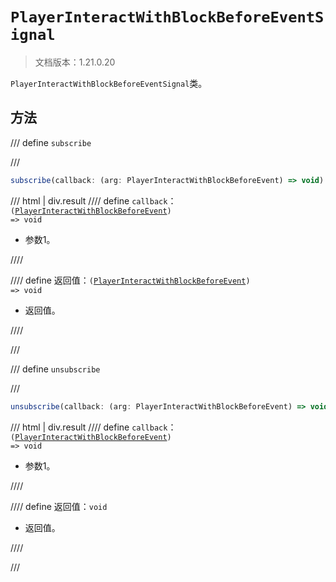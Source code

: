 # `PlayerInteractWithBlockBeforeEventSignal`

> 文档版本：1.21.0.20

`PlayerInteractWithBlockBeforeEventSignal`类。

## 方法

/// define
`subscribe`


///

```js
subscribe(callback: (arg: PlayerInteractWithBlockBeforeEvent) => void): (arg: PlayerInteractWithBlockBeforeEvent) => void
```

/// html | div.result
//// define
`callback`：<code>(<a href="../playerinteractwithblockbeforeevent/">PlayerInteractWithBlockBeforeEvent</a>) =&gt; void</code>

- 参数1。


////

//// define
返回值：<code>(<a href="../playerinteractwithblockbeforeevent/">PlayerInteractWithBlockBeforeEvent</a>) =&gt; void</code>

- 返回值。


////

///


/// define
`unsubscribe`


///

```js
unsubscribe(callback: (arg: PlayerInteractWithBlockBeforeEvent) => void): void
```

/// html | div.result
//// define
`callback`：<code>(<a href="../playerinteractwithblockbeforeevent/">PlayerInteractWithBlockBeforeEvent</a>) =&gt; void</code>

- 参数1。


////

//// define
返回值：`void`

- 返回值。


////

///

